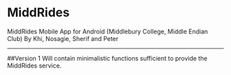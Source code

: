 # MiddRides
MiddRides Mobile App for Android (Middlebury College, Middle Endian Club)
By Khi, Nosagie, Sherif and Peter

----
##Version 1
Will contain minimalistic functions sufficient to provide the MiddRides service.
